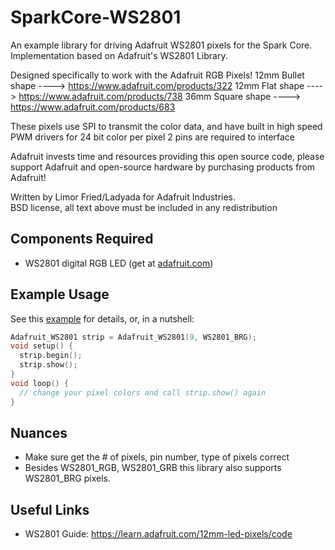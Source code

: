 SparkCore-WS2801
================
An example library for driving Adafruit WS2801 pixels for the Spark Core.
Implementation based on Adafruit's WS2801 Library.

  Designed specifically to work with the Adafruit RGB Pixels!
  12mm Bullet shape ----> https://www.adafruit.com/products/322
  12mm Flat shape   ----> https://www.adafruit.com/products/738
  36mm Square shape ----> https://www.adafruit.com/products/683

  These pixels use SPI to transmit the color data, and have built in
  high speed PWM drivers for 24 bit color per pixel
  2 pins are required to interface

  Adafruit invests time and resources providing this open source code, 
  please support Adafruit and open-source hardware by purchasing 
  products from Adafruit!

  Written by Limor Fried/Ladyada for Adafruit Industries.  
  BSD license, all text above must be included in any redistribution

Components Required
---

- WS2801 digital RGB LED (get at [adafruit.com](adafruit.com))

Example Usage
---

See this [example](firmware/examples/ws2801-example.cpp) for details, or, in a nutshell:

```cpp
Adafruit_WS2801 strip = Adafruit_WS2801(9, WS2801_BRG);
void setup() {
  strip.begin();
  strip.show();
}
void loop() {
  // change your pixel colors and call strip.show() again
}
```

Nuances
---

- Make sure get the # of pixels, pin number, type of pixels correct
- Besides WS2801_RGB, WS2801_GRB this library also supports WS2801_BRG pixels.


Useful Links
---

- WS2801 Guide: https://learn.adafruit.com/12mm-led-pixels/code